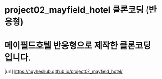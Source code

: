 # project02_mayfield_hotel 클론코딩 (반응형)
# 메이필드호텔 반응형으로 제작한 클론코딩입니다.
[url] https://nuyheshub.github.io/project02_mayfield_hotel/
